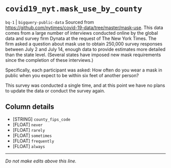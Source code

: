 # `covid19_nyt.mask_use_by_county`
`bq-1` | `bigquery-public-data`
Sourced from https://github.com/nytimes/covid-19-data/tree/master/mask-use. This data comes from a large number of interviews conducted online by the global data and survey firm Dynata at the request of The New York Times. The firm asked a question about mask use to obtain 250,000 survey responses between July 2 and July 14, enough data to provide estimates more detailed than the state level. (Several states have imposed new mask requirements since the completion of these interviews.)

Specifically, each participant was asked: How often do you wear a mask in public when you expect to be within six feet of another person?

This survey was conducted a single time, and at this point we have no plans to update the data or conduct the survey again.

## Column details
* [STRING]    `county_fips_code`
* [FLOAT]     `never`
* [FLOAT]     `rarely`
* [FLOAT]     `sometimes`
* [FLOAT]     `frequently`
* [FLOAT]     `always`

-------------------------------------------------------------------------------
*Do not make edits above this line.*
